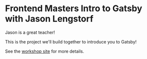 # Frontend Masters Intro to Gatsby with Jason Lengstorf

Jason is a great teacher!

This is the project we'll build together to introduce you to Gatsby!

See the [workshop site](https://frontendmasters.learnwithjason.dev/intro-to-gatsby/) for more details.
